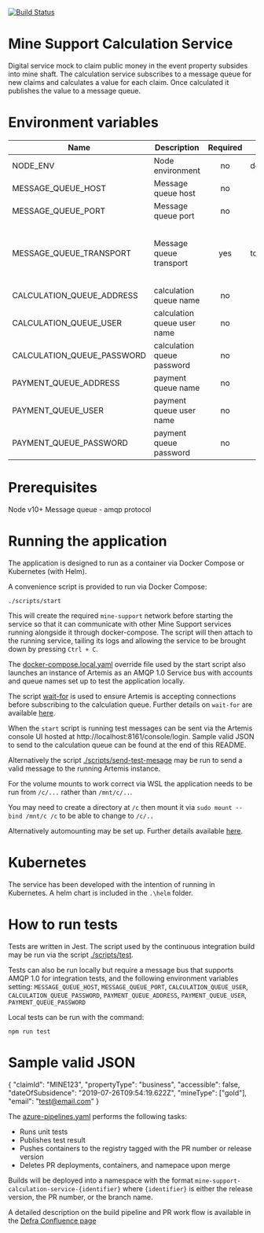 [![Build Status](https://defradev.visualstudio.com/DEFRA_FutureFarming/_apis/build/status/DEFRA.mine-support-calculation-service?branchName=master)](https://defradev.visualstudio.com/DEFRA_FutureFarming/_build/latest?definitionId=612&branchName=master)

# Mine Support Calculation Service
Digital service mock to claim public money in the event property subsides into mine shaft.  The calculation service subscribes to a message queue for new claims and calculates a value for each claim.  Once calculated it publishes the value to a message queue.

# Environment variables
|Name|Description|Required|Default|Valid|Notes|
|---|---|:---:|---|---|---|
|NODE_ENV|Node environment|no|development|development,test,production||
|MESSAGE_QUEUE_HOST|Message queue host|no||myservicebus.servicebus.windows.net||
|MESSAGE_QUEUE_PORT|Message queue port|no||5671,5672||
|MESSAGE_QUEUE_TRANSPORT|Message queue transport|yes|tcp|tcp,ssl|standard port is 5671 for ssl, 5672 for tcp|
|CALCULATION_QUEUE_ADDRESS|calculation queue name|no||calculation||
|CALCULATION_QUEUE_USER|calculation queue user name|no||||
|CALCULATION_QUEUE_PASSWORD|calculation queue password|no||||
|PAYMENT_QUEUE_ADDRESS|payment queue name|no||payment||
|PAYMENT_QUEUE_USER|payment queue user name|no||||
|PAYMENT_QUEUE_PASSWORD|payment queue password|no||||

# Prerequisites
Node v10+
Message queue - amqp protocol

# Running the application
The application is designed to run as a container via Docker Compose or Kubernetes (with Helm).

A convenience script is provided to run via Docker Compose:

`./scripts/start`

This will create the required `mine-support` network before starting the service so that it can communicate with other Mine Support services running alongside it through docker-compose. The script will then attach to the running service, tailing its logs and allowing the service to be brought down by pressing `Ctrl + C`.

The [docker-compose.local.yaml](docker-compose.local.yaml) override file used by the start script also launches an instance of Artemis as an AMQP 1.0 Service bus with accounts and queue names set up to test the application locally. 

The script [wait-for](./wait-for) is used to ensure Artemis is accepting connections before subscribing to the calculation queue. Further details on `wait-for` are available [here](https://github.com/gesellix/wait-for).

When the `start` script is running test messages can be sent via the Artemis console UI hosted at http://localhost:8161/console/login. Sample valid JSON to send to the calculation queue can be found at the end of this README.

Alternatively the script [./scripts/send-test-mesage](./scripts/send-test-message) may be run to send a valid message to the running Artemis instance.

For the volume mounts to work correct via WSL the application needs to be run from `/c/...` rather than `/mnt/c/..`.

You may need to create a directory at `/c` then mount it via `sudo mount --bind /mnt/c /c` to be able to change to `/c/..`

Alternatively automounting may be set up. Further details available [here](https://nickjanetakis.com/blog/setting-up-docker-for-windows-and-wsl-to-work-flawlessly).

# Kubernetes
The service has been developed with the intention of running in Kubernetes.  A helm chart is included in the `.\helm` folder.

# How to run tests
Tests are written in Jest. The script used by the continuous integration build may be run via the script [./scripts/test](./scripts/test).

Tests can also be run locally but require a message bus that supports AMQP 1.0 for integration tests, and the following environment variables setting:
`MESSAGE_QUEUE_HOST`, `MESSAGE_QUEUE_PORT`, `CALCULATION_QUEUE_USER`, `CALCULATION_QUEUE_PASSWORD`, `PAYMENT_QUEUE_ADDRESS`, `PAYMENT_QUEUE_USER`, `PAYMENT_QUEUE_PASSWORD`

Local tests can be run with the command:

`npm run test`

# Sample valid JSON

{ 
  "claimId": "MINE123",
  "propertyType": "business",
  "accessible": false,
  "dateOfSubsidence": "2019-07-26T09:54:19.622Z",
  "mineType": ["gold"],
  "email": "test@email.com"
}

The [azure-pipelines.yaml](azure-pipelines.yaml) performs the following tasks:
- Runs unit tests
- Publishes test result
- Pushes containers to the registry tagged with the PR number or release version
- Deletes PR deployments, containers, and namepace upon merge

Builds will be deployed into a namespace with the format `mine-support-calculation-service-{identifier}` where `{identifier}` is either the release version, the PR number, or the branch name.

A detailed description on the build pipeline and PR work flow is available in the [Defra Confluence page](https://eaflood.atlassian.net/wiki/spaces/FFCPD/pages/1281359920/Build+Pipeline+and+PR+Workflow)
